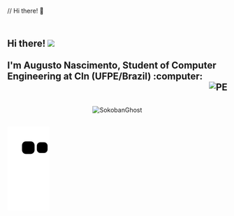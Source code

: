 // Hi there! 👋

<!--
**AugustoNasc/AugustoNasc** is a ✨ _special_ ✨ repository because its `README.md` (this file) appears on your GitHub profile.

Here are some ideas to get you started:

- 🔭 I’m currently working on ...
- 🌱 I’m currently learning ...
- 👯 I’m looking to collaborate on ...
- 🤔 I’m looking for help with ...
- 💬 Ask me about ...
- 📫 How to reach me: ...
- 😄 Pronouns: ...
- ⚡ Fun fact: ...
-->
##
<h2 align="left">
 <abc>
    <br>Hi there! <img src="https://user-images.githubusercontent.com/42378118/110234147-e3259600-7f4e-11eb-95be-0c4047144dea.gif" width="30"><br>
    <br> I'm Augusto Nascimento, Student of Computer Engineering at CIn (UFPE/Brazil) :computer:<br>
    <img align="right" alt="PE" src="https://www.gifs-animados.net/bandeira/bandeira_pernambuco.gif">
    
  <br>
  </abc>
</h2> 

## 
<p align="center">
    <img align="center" alt="SokobanGhost" src="https://media.giphy.com/media/xcBg6iDmOYrtQrvgJM/giphy.gif">
    
</p>
  
##
  
![Snake Animation](https://raw.githubusercontent.com/rafaballerini/rafaballerini/8082840dd4c64b2b8df9e2dc23b1730bbf0c0e73/github-contribution-grid-snake.svg)

## 
